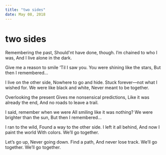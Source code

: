 ```yaml
---
title: "two sides"
date: May 08, 2018
---
```


# two sides

Remembering the past,
Should'nt have done, though.
I’m chained to who I was,
And I live alone in the dark.

Give me a reason to smile
‘Til I saw you.
You were shining like the stars,
But then I remembered...

I live on the other side,
Nowhere to go and hide.
Stuck forever—not what I wished for.
We were like black and white,
Never meant to be together.

Overlooking the present
Gives me nonsensical predictions,
Like it was already the end,
And no roads to leave a trail.

I said, remember when we were
All smiling like it was nothing?
We were brighter than the sun,
But then I remembered...

I ran to the wild,
Found a way to the other side.
I left it all behind,
And now I paint the world
With colors.
We’ll go together.

Let’s go up,
Never going down.
Find a path,
And never lose track.
We’ll go together.
We’ll go together.

